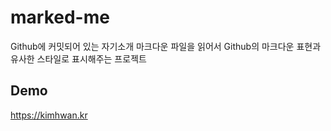 # marked-me

Github에 커밋되어 있는 자기소개 마크다운 파일을 읽어서 Github의 마크다운 표현과 유사한 스타일로 표시해주는 프로젝트

## Demo
https://kimhwan.kr
